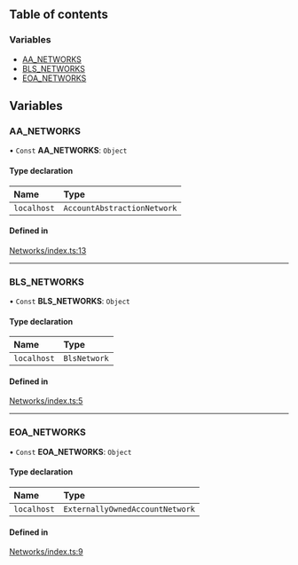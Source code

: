 ## Table of contents

### Variables

- [AA\_NETWORKS](networks.md#aa_networks)
- [BLS\_NETWORKS](networks.md#bls_networks)
- [EOA\_NETWORKS](networks.md#eoa_networks)

## Variables

### <a id="aa_networks" name="aa_networks"></a> AA\_NETWORKS

• `Const` **AA\_NETWORKS**: `Object`

#### Type declaration

| Name | Type |
| :------ | :------ |
| `localhost` | `AccountAbstractionNetwork` |

#### Defined in

[Networks/index.ts:13](https://github.com/web3well/ethdk/blob/dc49f5a/ethdk/src/Networks/index.ts#L13)

___

### <a id="bls_networks" name="bls_networks"></a> BLS\_NETWORKS

• `Const` **BLS\_NETWORKS**: `Object`

#### Type declaration

| Name | Type |
| :------ | :------ |
| `localhost` | `BlsNetwork` |

#### Defined in

[Networks/index.ts:5](https://github.com/web3well/ethdk/blob/dc49f5a/ethdk/src/Networks/index.ts#L5)

___

### <a id="eoa_networks" name="eoa_networks"></a> EOA\_NETWORKS

• `Const` **EOA\_NETWORKS**: `Object`

#### Type declaration

| Name | Type |
| :------ | :------ |
| `localhost` | `ExternallyOwnedAccountNetwork` |

#### Defined in

[Networks/index.ts:9](https://github.com/web3well/ethdk/blob/dc49f5a/ethdk/src/Networks/index.ts#L9)
